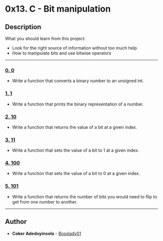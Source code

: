 # 0x13. C - Bit manipulation

## Description
What you should learn from this project:

* Look for the right source of information without too much help
* How to manipulate bits and use bitwise operators

---

### [0. 0](./0-binary_to_uint.c)
* Write a function that converts a binary number to an unsigned int.

### [1. 1](./1-print_binary.c)
* Write a function that prints the binary representation of a number.

### [2. 10](./2-get_bit.c)
* Write a function that returns the value of a bit at a given index.

### [3. 11](./3-set_bit.c)
* Write a function that sets the value of a bit to 1 at a given index.

### [4. 100](./4-clear_bit.c)
* Write a function that sets the value of a bit to 0 at a given index.

### [5. 101](./5-flip_bits.c)
* Write a function that returns the number of bits you would need to flip to get from one number to another.

---

## Author
* **Coker Adedoyinsola** - [Bosslady01](https://github.com/Bosslady01)